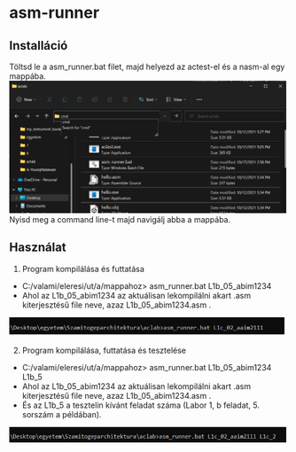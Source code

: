 # asm-runner

## Installáció

Töltsd le a asm_runner.bat filet, majd helyezd az actest-el és a nasm-al egy mappába.
<img src="cmd_open.png" width="500"/>
Nyisd meg a command line-t majd navigálj abba a mappába.


## Használat

1. Program kompilálása és futtatása
  - C:/valami/eleresi/ut/a/mappahoz> asm_runner.bat L1b_05_abim1234 
  - Ahol az L1b_05_abim1234 az aktuálisan lekompilálni akart .asm kiterjesztésű file neve, azaz L1b_05_abim1234.asm .

<img src="cmd_line_1.png" width="500"/>

2. Program kompilálása, futtatása és tesztelése
  - C:/valami/eleresi/ut/a/mappahoz> asm_runner.bat L1b_05_abim1234 L1b_5
  - Ahol az L1b_05_abim1234 az aktuálisan lekompilálni akart .asm kiterjesztésű file neve, azaz L1b_05_abim1234.asm .
  - És az L1b_5 a tesztelin kívánt feladat száma (Labor 1, b feladat, 5. sorszám a példában).

<img src="cmd_line_2.png" width="500"/>
